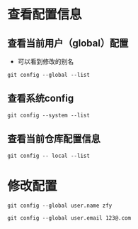 # 查看配置信息

## 查看当前用户（global）配置

- 可以看到修改的别名

`git config --global --list`

## 查看系统config

`git config --system --list`

## 查看当前仓库配置信息

`git config -- local --list`

# 修改配置

`git config --global user.name zfy`

`git config --global user.email 123@.com`
